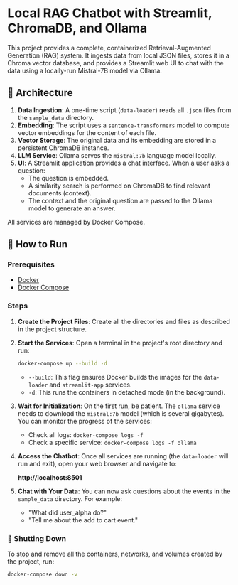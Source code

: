 # Local RAG Chatbot with Streamlit, ChromaDB, and Ollama

This project provides a complete, containerized Retrieval-Augmented Generation (RAG) system. It ingests data from local JSON files, stores it in a Chroma vector database, and provides a Streamlit web UI to chat with the data using a locally-run Mistral-7B model via Ollama.

## 🧱 Architecture

1.  **Data Ingestion**: A one-time script (`data-loader`) reads all `.json` files from the `sample_data` directory.
2.  **Embedding**: The script uses a `sentence-transformers` model to compute vector embeddings for the content of each file.
3.  **Vector Storage**: The original data and its embedding are stored in a persistent ChromaDB instance.
4.  **LLM Service**: Ollama serves the `mistral:7b` language model locally.
5.  **UI**: A Streamlit application provides a chat interface. When a user asks a question:
    * The question is embedded.
    * A similarity search is performed on ChromaDB to find relevant documents (context).
    * The context and the original question are passed to the Ollama model to generate an answer.

All services are managed by Docker Compose.

## 🚀 How to Run

### Prerequisites
- [Docker](https://docs.docker.com/get-docker/)
- [Docker Compose](https://docs.docker.com/compose/install/)

### Steps

1.  **Create the Project Files**: Create all the directories and files as described in the project structure.

2.  **Start the Services**: Open a terminal in the project's root directory and run:

    ```bash
    docker-compose up --build -d
    ```
    * `--build`: This flag ensures Docker builds the images for the `data-loader` and `streamlit-app` services.
    * `-d`: This runs the containers in detached mode (in the background).

3.  **Wait for Initialization**: On the first run, be patient. The `ollama` service needs to download the `mistral:7b` model (which is several gigabytes). You can monitor the progress of the services:
    * Check all logs: `docker-compose logs -f`
    * Check a specific service: `docker-compose logs -f ollama`

4.  **Access the Chatbot**: Once all services are running (the `data-loader` will run and exit), open your web browser and navigate to:

    **http://localhost:8501**

5.  **Chat with Your Data**: You can now ask questions about the events in the `sample_data` directory. For example:
    * "What did user_alpha do?"
    * "Tell me about the add to cart event."

### 🧽 Shutting Down

To stop and remove all the containers, networks, and volumes created by the project, run:

```bash
docker-compose down -v
